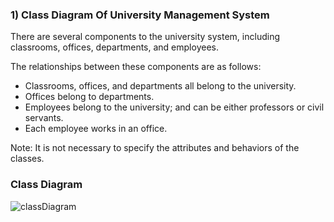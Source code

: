 
### 1) Class Diagram Of University Management System

There are several components to the university system, including classrooms, offices, departments, and employees.

The relationships between these components are as follows:

- Classrooms, offices, and departments all belong to the university.
- Offices belong to departments.
- Employees belong to the university; and can be either professors or civil servants.
- Each employee works in an office.

Note: It is not necessary to specify the attributes and behaviors of the classes.

### Class Diagram

![classDiagram](/images/classDiagramOfUniversity.png)

